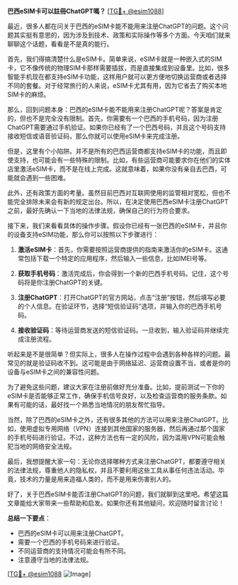 **巴西eSIM卡可以註冊ChatGPT嗎？** [[TG💪+ @esim1088](https://t.me/s/esim1088)]

最近，很多人都在问关于巴西的eSIM卡能不能用来注册ChatGPT的问题。这个问题其实挺有意思的，因为涉及到技术、政策和实际操作等多个方面。今天咱们就来聊聊这个话题，看看是不是真的能行。

首先，我们得搞清楚什么是eSIM卡。简单来说，eSIM卡就是一种嵌入式的SIM卡，它不像传统的物理SIM卡那样需要插拔，而是直接集成到设备里。比如，很多智能手机现在都支持eSIM卡功能，这样用户就可以更方便地切换运营商或者选择不同的套餐。对于经常旅行的人来说，eSIM卡尤其有用，因为它省去了购买本地SIM卡的麻烦。

那么，回到问题本身：巴西的eSIM卡能不能用来注册ChatGPT呢？答案是肯定的，但也不是完全没有限制。首先，你需要有一个巴西的手机号码，因为注册ChatGPT需要通过手机验证。如果你已经有了一个巴西号码，并且这个号码支持接收短信或语音验证码，那么你就可以使用eSIM卡来完成注册。

但是，这里有个小陷阱。并不是所有的巴西运营商都支持eSIM卡的功能，而且即使支持，也可能会有一些特殊的限制。比如，有些运营商可能要求你在他们的实体店里激活eSIM卡，而不是在线上完成。这就意味着，如果你没有亲自去巴西，可能就会遇到一些困难。

此外，还有政策方面的考量。虽然目前巴西对互联网使用的监管相对宽松，但也不能完全排除未来会有新的规定出台。所以，在决定使用巴西eSIM卡注册ChatGPT之前，最好先确认一下当地的法律法规，确保自己的行为符合要求。

接下来，我们来看看具体的操作步骤。假设你已经有一张巴西的eSIM卡，并且你的设备支持eSIM功能，那么你可以按照以下步骤进行：

1. **激活eSIM卡**：首先，你需要按照运营商提供的指南来激活你的eSIM卡。这通常包括下载一个特定的应用程序，然后输入一些信息，比如IMEI号等。

2. **获取手机号码**：激活完成后，你会得到一个新的巴西手机号码。记住，这个号码将是你注册ChatGPT的关键。

3. **注册ChatGPT**：打开ChatGPT的官方网站，点击“注册”按钮，然后填写必要的个人信息。在验证环节，选择“短信验证码”选项，并输入你的巴西手机号码。

4. **接收验证码**：等待运营商发送的短信验证码。一旦收到，输入验证码并继续完成注册流程。

听起来是不是很简单？但实际上，很多人在操作过程中会遇到各种各样的问题。最常见的就是验证码收不到。这可能是由于网络延迟、运营商设置不当，或者是你的设备与eSIM卡之间的兼容性问题。

为了避免这些问题，建议大家在注册前做好充分准备。比如，提前测试一下你的eSIM卡是否能够正常工作，确保手机信号良好，以及检查运营商的服务条款。如果有可能的话，最好找一个熟悉当地情况的朋友帮忙指导。

当然，除了巴西的eSIM卡之外，还有很多其他的方法可以用来注册ChatGPT。比如，使用虚拟专用网络（VPN）连接到其他国家的服务器，然后再通过那个国家的手机号码进行验证。不过，这种方法也有一定的风险，因为滥用VPN可能会触犯当地的网络安全法规。

最后，我想提醒大家一句：无论你选择哪种方式来注册ChatGPT，都要遵守相关的法律法规，尊重他人的隐私权，并且不要利用这些工具从事任何违法活动。毕竟，技术的力量是用来造福人类的，而不是用来伤害别人的。

好了，关于巴西eSIM卡能否注册ChatGPT的问题，我们就聊到这里吧。希望这篇文章能给大家带来一些帮助和启发。如果你还有其他疑问，欢迎随时留言讨论！

**总结一下要点**：
- 巴西的eSIM卡可以用来注册ChatGPT。
- 需要一个巴西的手机号码来进行验证。
- 不同运营商的支持情况可能会有所不同。
- 注意遵守当地的法律法规。

[[TG💪+ @esim1088](https://t.me/s/esim1088) ![Image](https://i.postimg.cc/4NQfJmqS/Snipaste-2025-05-13-00-14-12.png)]